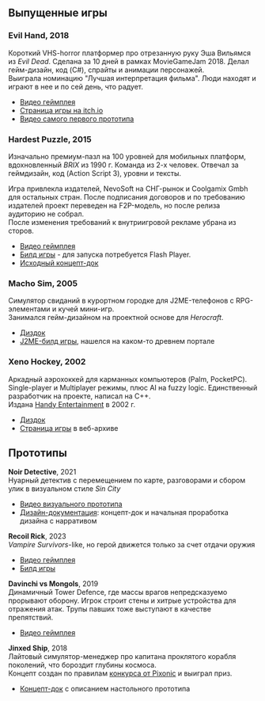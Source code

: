 ## Выпущенные игры
### Evil Hand, 2018
Короткий VHS-horror платформер про отрезанную руку Эша Вильямся из _Evil Dead_. Сделана за 10 дней в рамках MovieGameJam 2018.
Делал гейм-дизайн, код (C#), спрайты и анимации персонажей.  
Выиграла номинацию "Лучшая интерпретация фильма". Люди находят и играют в нее и по сей день, что радует.  

- [Видео геймплея](https://www.youtube.com/watch?v=k7jhd1hxsKU)
- [Страница игры на itch.io](https://ukiwuki.itch.io/evil-hand)
- [Видео самого первого прототипа](https://youtu.be/euwiMyuszzg)

### Hardest Puzzle, 2015
Изначально премиум-пазл на 100 уровней для мобильных платформ, вдохновленный _BRIX_ из 1990 г.
Команда из 2-х человек. Отвечал за геймдизайн, код (Action Script 3), уровни и тексты.

Игра привлекла издателей, NevoSoft на СНГ-рынок и Coolgamix Gmbh для остальных стран.
После подписания договоров и по требованию издателей проект переведен на F2P-модель, но после релиза аудиторию не собрал.  
После изменения требований к внутриигровой рекламе убрана из сторов.
- [Видео геймплея](https://www.youtube.com/watch?v=6kmXDssr48Y)
- [Билд игры](https://github.com/Ukiwuki/GameDesign/blob/main/HardestPuzzle-build.zip) - для запуска потребуется Flash Player.
- [Исходный концепт-док](https://docs.google.com/document/d/1JDlHB_X9sCGo8FHHFnur7gt_dJGtu7E0QgwV9eOtORs)

### Macho Sim, 2005
Симулятор свиданий в курортном городке для J2ME-телефонов с RPG-элементами и кучей мини-игр.  
Занимался гейм-дизайном на проектной основе для _Herocraft_.
- [Диздок](https://github.com/Ukiwuki/GameDesign/blob/main/GDD%20-%20InBed.pdf)
- [J2ME-билд игры](https://mobile.phoneky.com/games/?id=j4j43653), нашелся на каком-то древнем портале

### Xeno Hockey, 2002
Аркадный аэрохоккей для карманных компьютеров (Palm, PocketPC). Single-player и Multiplayer режимы, плюс AI на fuzzy logic.
Единственный разработчик на проекте, написал на С++.  
Издана [Handy Entertainment](https://www.ign.com/games/producer/handy-entertainment) в 2002 г.  

- [Диздок](https://github.com/Ukiwuki/GameDesign/blob/main/GDD%20-%20Xeno%20Hockey.pdf)
- [Страница игры](https://web.archive.org/web/20040804045335/http://www.handyent.com/xeno/) в веб-архиве
  
  
## Прототипы
__Noir Detective__, 2021  
Нуарный детектив с перемещением по карте, разговорами и сбором улик в визуальном стиле _Sin City_ 
- [Видео визуального прототипа](https://youtu.be/T0EZMNyelE4)
- [Дизайн-документация](https://1drv.ms/o/c/df93e6f473aa94d8/EmEiSKqSivNDtB_qZsUvPQUBkYzmpSBtLW6Q8PyDiCE2Hw?e=hHIK2q): концепт-док и начальная проработка дизайна с нарративом

__Recoil Rick__, 2023  
_Vampire Survivors_-like, но герой движется только за счет отдачи оружия  
- [Видео геймплея](https://youtu.be/cAnTP0ghLrM)
- [Билд игры](https://ukiwuki.itch.io/recoil-rick)

__Davinchi vs Mongols__, 2019  
Динамичный Tower Defence, где массы врагов непредсказуемо прорывают оборону.
Игрок строит стены и хитрые устройства для отражения атак. Трупы павших тоже выступают в качестве препятствий.
 - [Видео геймплея](https://youtu.be/seVGCgDb7-I)

__Jinxed Ship__, 2018  
Лайтовый симулятор-менеджер про капитана проклятого корабля поколений, что бороздит глубины космоса.  
Концепт создан по правилам [конкурса от Pixonic](https://vc.ru/id181238/44950-pixonic-final) и выиграл приз.
- [Концепт-док](https://github.com/Ukiwuki/GameDesign/blob/main/Jinxed%20Ship%20-%20Concept.pdf) c описанием настольного прототипа

